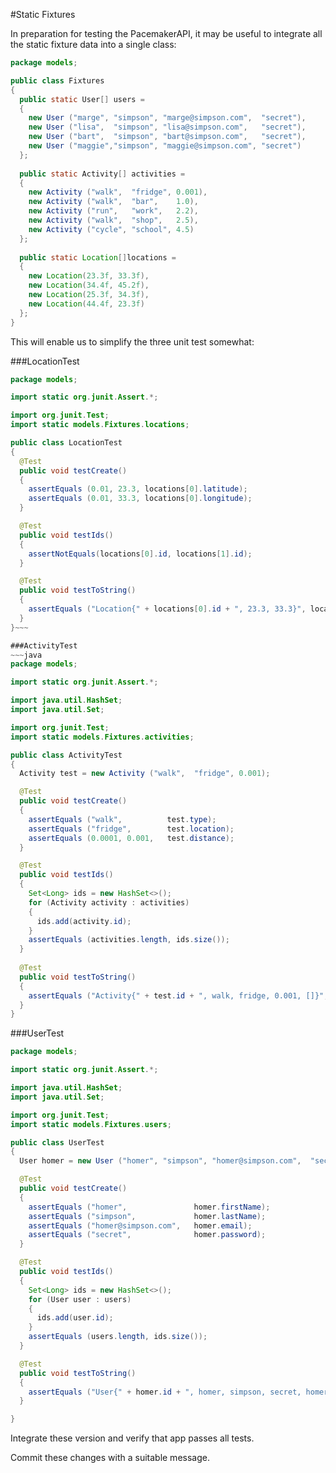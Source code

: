 #Static Fixtures

In preparation for testing the PacemakerAPI, it may be useful to integrate all the static fixture data into a single class:

~~~java
package models;

public class Fixtures
{
  public static User[] users =
  {
    new User ("marge", "simpson", "marge@simpson.com",  "secret"),
    new User ("lisa",  "simpson", "lisa@simpson.com",   "secret"),
    new User ("bart",  "simpson", "bart@simpson.com",   "secret"),
    new User ("maggie","simpson", "maggie@simpson.com", "secret")
  };
  
  public static Activity[] activities =
  {
    new Activity ("walk",  "fridge", 0.001),
    new Activity ("walk",  "bar",    1.0),
    new Activity ("run",   "work",   2.2),
    new Activity ("walk",  "shop",   2.5),
    new Activity ("cycle", "school", 4.5)
  };
  
  public static Location[]locations =
  {
    new Location(23.3f, 33.3f),
    new Location(34.4f, 45.2f),  
    new Location(25.3f, 34.3f),
    new Location(44.4f, 23.3f)       
  };
}
~~~

This will enable us to simplify the three unit test somewhat:

###LocationTest
~~~java
package models;

import static org.junit.Assert.*;

import org.junit.Test;
import static models.Fixtures.locations;

public class LocationTest
{
  @Test
  public void testCreate()
  {
    assertEquals (0.01, 23.3, locations[0].latitude);
    assertEquals (0.01, 33.3, locations[0].longitude);
  }

  @Test
  public void testIds()
  {
    assertNotEquals(locations[0].id, locations[1].id);
  }

  @Test
  public void testToString()
  {
    assertEquals ("Location{" + locations[0].id + ", 23.3, 33.3}", locations[0].toString());
  }
}~~~

###ActivityTest
~~~java
package models;

import static org.junit.Assert.*;

import java.util.HashSet;
import java.util.Set;

import org.junit.Test;
import static models.Fixtures.activities;

public class ActivityTest
{
  Activity test = new Activity ("walk",  "fridge", 0.001);

  @Test
  public void testCreate()
  {
    assertEquals ("walk",          test.type);
    assertEquals ("fridge",        test.location);
    assertEquals (0.0001, 0.001,   test.distance);    
  }

  @Test
  public void testIds()
  {
    Set<Long> ids = new HashSet<>();
    for (Activity activity : activities)
    {
      ids.add(activity.id);
    }
    assertEquals (activities.length, ids.size());
  }
  
  @Test
  public void testToString()
  {
    assertEquals ("Activity{" + test.id + ", walk, fridge, 0.001, []}", test.toString());
  }
}
~~~

###UserTest
~~~java
package models;

import static org.junit.Assert.*;

import java.util.HashSet;
import java.util.Set;

import org.junit.Test;
import static models.Fixtures.users;

public class UserTest
{
  User homer = new User ("homer", "simpson", "homer@simpson.com",  "secret");

  @Test
  public void testCreate()
  {
    assertEquals ("homer",               homer.firstName);
    assertEquals ("simpson",             homer.lastName);
    assertEquals ("homer@simpson.com",   homer.email);   
    assertEquals ("secret",              homer.password);   
  }

  @Test
  public void testIds()
  {
    Set<Long> ids = new HashSet<>();
    for (User user : users)
    {
      ids.add(user.id);
    }
    assertEquals (users.length, ids.size());
  }

  @Test
  public void testToString()
  {
    assertEquals ("User{" + homer.id + ", homer, simpson, secret, homer@simpson.com, {}}", homer.toString());
  }

} 
~~~

Integrate these version and verify that app passes all tests.

Commit these changes with a suitable message.

